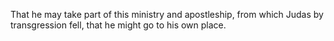 That he may take part of this ministry and apostleship, from which Judas by transgression fell, that he might go to his own place.
